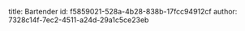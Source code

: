title: Bartender
id: f5859021-528a-4b28-838b-17fcc94912cf
author: 7328c14f-7ec2-4511-a24d-29a1c5ce23eb
